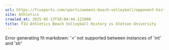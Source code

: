 ```yaml
---
url: https://fiusports.com/sports/womens-beach-volleyball/opponent-history/stetson-university/15
site: Athletics
crawled_at: 2025-05-13T10:04:44.121900
title: FIU Athletics Beach Volleyball History vs Stetson University
---
```


Error generating fit markdown: '<' not supported between instances of 'int' and 'str'